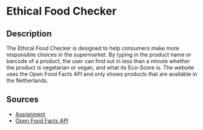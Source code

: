 # Ethical Food Checker

## Description
The Ethical Food Checker is designed to help consumers make more responsible choices in the supermarket. By typing in the product name or barcode of a product, the user can find out in less than a minute whether the product is vegetarian or vegan, and what its Eco-Score is. The website uses the Open Food Facts API and only shows products that are available in the Netherlands.

## Sources
- [Assignment](https://github.com/cmda-minor-web/web-app-from-scratch-2122/blob/master/course/week-2.md)
- [Open Food Facts API](https://openfoodfacts.github.io/api-documentation/)
